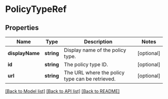 # PolicyTypeRef

## Properties
Name | Type | Description | Notes
------------ | ------------- | ------------- | -------------
**displayName** | **string** | Display name of the policy type. | [optional] 
**id** | **string** | The policy type ID. | [optional] 
**url** | **string** | The URL where the policy type can be retrieved. | [optional] 

[[Back to Model list]](../README.md#documentation-for-models) [[Back to API list]](../README.md#documentation-for-api-endpoints) [[Back to README]](../README.md)


